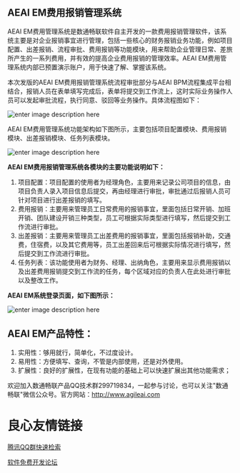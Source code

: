 **AEAI EM费用报销管理系统**
-------------
AEAI EM费用管理系统是数通畅联软件自主开发的一款费用报销管理软件，该系统主要是对企业报销事宜进行管理，包括一些核心的财务报销业务功能，例如项目配置、出差报销、流程审批、费用报销等功能模块，用来帮助企业管理日常、差旅所产生的一系列费用，并有效的提高企业费用报销的管理效率。AEAI EM费用管理系统内部已预置演示账户，用于快速了解、掌握该系统。

本次发版的AEAI EM费用报销管理系统流程审批部分与AEAI BPM流程集成平台相结合，报销人员在表单填写完成后，表单将提交到工作流上，这时实际业务操作人员可以发起审批流程，执行同意、驳回等业务操作。具体流程图如下：

![enter image description here](http://www.agileai.com/HotServer/reponsitory/images/oschina/emlct.jpg)

AEAI EM费用管理系统功能架构如下图所示，主要包括项目配置模块、费用报销模块、出差报销模块、任务列表模块。

![enter image description here](http://www.agileai.com/HotServer/reponsitory/images/oschina/em.jpg)

**AEAI EM费用报销管理系统各模块的主要功能说明如下：**

1. 项目配置：项目配置的使用者为经理角色，主要用来记录公司项目的信息，由项目负责人录入项目信息后提交，再由经理进行审批，审批通过后报销人员可针对项目进行出差报销的填写。
2. 费用报销：主要用来管理员工日常费用的报销事宜，里面包括日常开销、加班开销、团队建设开销三种类型，员工可根据实际类型进行填写，然后提交到工作流进行审批。
3.	出差报销：主要用来管理员工出差费用的报销事宜，里面包括报销补助，交通费，住宿费，以及其它费用等，员工出差回来后可根据实际情况进行填写，然后提交到工作流进行审批。
4.	任务列表：该功能使用者为财务、经理、出纳角色，主要用来显示费用报销以及出差费用报销提交到工作流的任务，每个区域对应的负责人在此处进行审批以及整改工作。

**AEAI EM系统登录页面，如下图所示：**

![enter image description here](http://www.agileai.com/HotServer/reponsitory/images/oschina/emlogin.jpg)

**AEAI EM产品特性：**
-------------
1.	实用性：够用就行，简单化，不过度设计。
2.	易用性：方便填写、查询，不管是内部使用，还是对外使用。
3. 扩展性：良好的扩展性，在现有功能的基础上可以快速扩展出其他功能需求；

欢迎加入数通畅联产品QQ技术群299719834，一起参与讨论，也可以关注"数通畅联"微信公众号。官方网站：http://www.agileai.com


 # 良心友情链接

[腾讯QQ群快速检索](http://u.720life.cn/s/8cf73f7c)

[软件免费开发论坛](http://u.720life.cn/s/bbb01dc0)